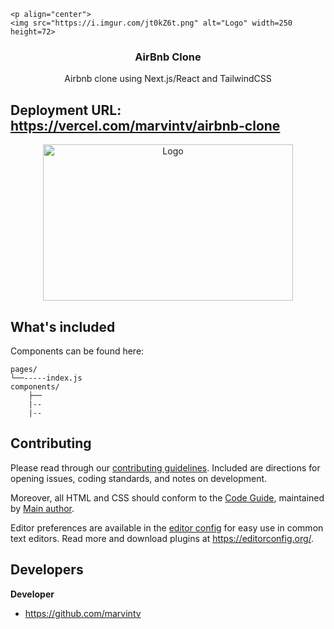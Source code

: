 <p align="center">
  
    <p align="center">
    <img src="https://i.imgur.com/jt0kZ6t.png" alt="Logo" width=250 height=72>
  </p>

  <h3 align="center">AirBnb Clone</h3>

  <p align="center">
    Airbnb clone using Next.js/React and TailwindCSS
    <br>

  </p>
</p>

## Deployment URL: https://vercel.com/marvintv/airbnb-clone

<p align="center">
    <img src="https://i.imgur.com/J7u3Kbk.png" alt="Logo" width=400 height=250>
</p>


## What's included

Components can be found here:

```
pages/
└──-----index.js
components/
    ├── 
    |--
    |--
```


## Contributing

Please read through our [contributing guidelines](https://reponame/blob/master/CONTRIBUTING.md). Included are directions for opening issues, coding standards, and notes on development.

Moreover, all HTML and CSS should conform to the [Code Guide](https://github.com/mdo/code-guide), maintained by [Main author](https://github.com/usernamemainauthor).

Editor preferences are available in the [editor config](https://reponame/blob/master/.editorconfig) for easy use in common text editors. Read more and download plugins at <https://editorconfig.org/>.

## Developers

**Developer**

- <https://github.com/marvintv>

